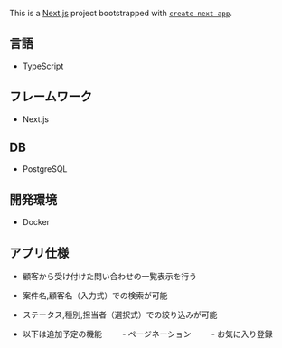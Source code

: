 This is a [Next.js](https://nextjs.org/) project bootstrapped with [`create-next-app`](https://github.com/vercel/next.js/tree/canary/packages/create-next-app).

## 言語

* TypeScript

## フレームワーク

* Next.js

## DB

* PostgreSQL

## 開発環境

* Docker

## アプリ仕様

* 顧客から受け付けた問い合わせの一覧表示を行う
* 案件名,顧客名（入力式）での検索が可能
* ステータス,種別,担当者（選択式）での絞り込みが可能

* 以下は追加予定の機能
　　 - ページネーション
　　 - お気に入り登録
